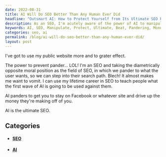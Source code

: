 ```yaml
---
date: 2022-08-31
title: AI Will Do SEO Better Than Any Human Ever Did
headline: "Outsmart AI: How to Protect Yourself from Its Ultimate SEO Power"
description: As an SEO, I'm acutely aware of the power of AI to manipulate users to make money. I'm determined to use my experience to teach people how to protect themselves against this. AI is the ultimate SEO, and I'm here to show you how to beat it. Read my blog post to learn more.
keywords: AI, SEO, Manipulate, Protect, Ultimate, Beat, Pandering, Money, Experience, Teach, Users
categories: seo, ai
permalink: /blog/ai-will-do-seo-better-than-any-human-ever-did/
layout: post
---
```



I've got to use my public website more and to grater effect.

The power to prevent pander... LOL! I'm an SEO and taking the diametrically
opposite moral position as the field of SEO, in which we pander to what the
user wants, so we can step into their search path. Blech! It almost makes me
want to vomit. I can use my lifetime career in SEO to teach people what the
first wave of AI is going to be used against them.

AI panders to get you to stay on Facebook or whatever site and drive up the
money they're making off of you.

AI is the ultimate SEO.



## Categories

<ul>
<li><h4><a href='/seo/'>SEO</a></h4></li>
<li><h4><a href='/ai/'>AI</a></h4></li></ul>